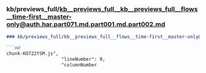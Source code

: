 ### kb/previews_full/kb__previews_full__kb__previews_full__flows__time-first__master-only@auth.har.part071.md.part001.md.part002.md

```md
### kb/previews_full/kb__previews_full__flows__time-first__master-only@auth.har.part071.md.part001.md (part 002)

```md
chunk-KO722YSM.js",
                    "lineNumber": 0,
                    "columnNumber
```

```

```
